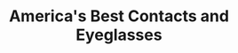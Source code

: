 ---
title: "America's Best Contacts and Eyeglasses"
url: /fort-oglethorpe/americas-best-contacts-and-eyeglasses/
shop: optician
---
